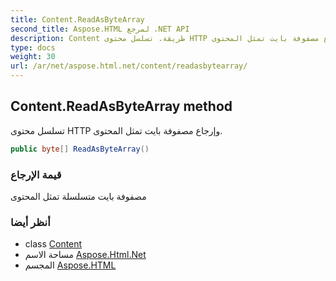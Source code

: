 ```yaml
---
title: Content.ReadAsByteArray
second_title: Aspose.HTML لمرجع .NET API
description: Content طريقة. تسلسل محتوى HTTP وإرجاع مصفوفة بايت تمثل المحتوى.
type: docs
weight: 30
url: /ar/net/aspose.html.net/content/readasbytearray/
---
```

## Content.ReadAsByteArray method

تسلسل محتوى HTTP وإرجاع مصفوفة بايت تمثل المحتوى.

```csharp
public byte[] ReadAsByteArray()
```

### قيمة الإرجاع

مصفوفة بايت متسلسلة تمثل المحتوى

### أنظر أيضا

* class [Content](../)
* مساحة الاسم [Aspose.Html.Net](../../content/)
* المجسم [Aspose.HTML](../../../)


